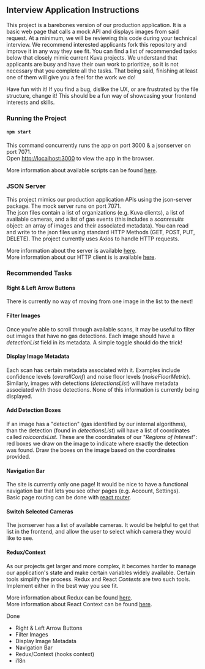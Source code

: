 ## Interview Application Instructions

This project is a barebones version of our production application. It is a basic web page that calls a mock API and displays images from said request. At a minimum, we will be reviewing this code during your technical interview. We recommend interested applicants fork this repository and improve it in any way they see fit. You can find a list of recommended tasks below that closely mimic current Kuva projects. We understand that applicants are busy and have their own work to prioritize, so it is not necessary that you complete all the tasks. That being said, finishing at least one of them will give you a feel for the work we do!

Have fun with it! If you find a bug, dislike the UX, or are frustrated by the file structure, change it! This should be a fun way of showcasing your frontend interests and skills.

### Running the Project

#### `npm start`

This command concurrently runs the app on port 3000 & a jsonserver on port 7071.\
Open [http://localhost:3000](http://localhost:3000) to view the app in the browser.

More information about available scripts can be found [here](https://facebook.github.io/create-react-app/docs/getting-started).

### JSON Server

This project mimics our production application APIs using the json-server package. The mock server runs on port 7071.\
The json files contain a list of organizations (e.g. Kuva clients), a list of available cameras, and a list of gas events (this includes a _scanresults_ object: an array of images and their associated metadata). You can read and write to the json files using standard HTTP Methods (GET, POST, PUT, DELETE). The project currently uses Axios to handle HTTP requests.

More information about the server is available [here](https://www.npmjs.com/package/json-server).\
More information about our HTTP client is is available [here](https://www.npmjs.com/package/axiosr).

### Recommended Tasks

#### Right & Left Arrow Buttons

There is currently no way of moving from one image in the list to the next!

#### Filter Images

Once you're able to scroll through available scans, it may be useful to filter out images that have no gas detections. Each image should have a _detectionList_ field in its metadata. A simple toggle should do the trick!

#### Display Image Metadata

Each scan has certain metadata associated with it. Examples include confidence levels (_overallConf_) and noise floor levels (_noiseFloorMetric_). Similarly, images with detections (_detectionsList_) will have metadata associated with those detections. None of this information is currently being displayed.

#### Add Detection Boxes

If an image has a "detection" (gas identified by our internal algorithms), than the detection (found in _detectionsList_) will have a list of coordinates called _roicoordsList_. These are the coordinates of our "_Regions of Interest_": red boxes we draw on the image to indicate where exactly the detection was found. Draw the boxes on the image based on the coordinates provided.

#### Navigation Bar

The site is currently only one page! It would be nice to have a functional navigation bar that lets you see other pages (e.g. Account, Settings).\
Basic page routing can be done with [react router](https://reactrouter.com/web/guides/quick-start).

#### Switch Selected Cameras

The jsonserver has a list of available cameras. It would be helpful to get that list in the frontend, and allow the user to select which camera they would like to see.

#### Redux/Context

As our projects get larger and more complex, it becomes harder to manage our application's state and make certain variables widely available. Certain tools simplify the process. Redux and React _Contexts_ are two such tools. Implement either in the best way you see fit.

More information about Redux can be found [here](https://redux.js.org/introduction/getting-started).\
More information about React Context can be found [here](https://reactjs.org/docs/context.html).

Done

- Right & Left Arrow Buttons
- Filter Images
- Display Image Metadata
- Navigation Bar
- Redux/Context (hooks context)
- i18n
